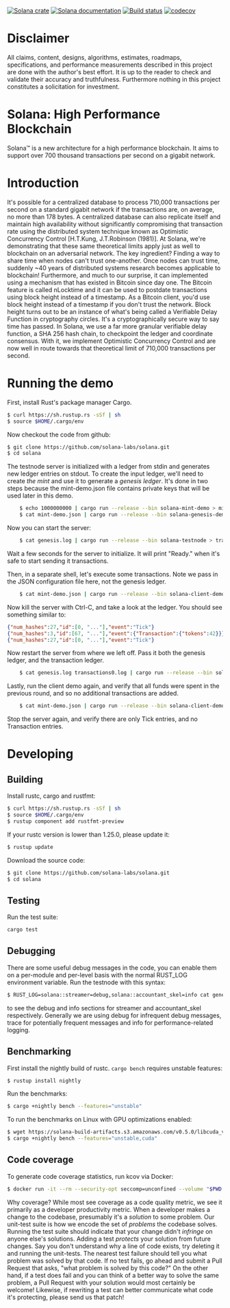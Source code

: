 [![Solana crate](https://img.shields.io/crates/v/solana.svg)](https://crates.io/crates/solana)
[![Solana documentation](https://docs.rs/solana/badge.svg)](https://docs.rs/solana)
[![Build status](https://badge.buildkite.com/d4c4d7da9154e3a8fb7199325f430ccdb05be5fc1e92777e51.svg)](https://buildkite.com/solana-labs/solana)
[![codecov](https://codecov.io/gh/solana-labs/solana/branch/master/graph/badge.svg)](https://codecov.io/gh/solana-labs/solana)

Disclaimer
===

All claims, content, designs, algorithms, estimates, roadmaps, specifications, and performance measurements described in this project are done with the author's best effort.  It is up to the reader to check and validate their accuracy and truthfulness.  Furthermore nothing in this project constitutes a solicitation for investment.

Solana: High Performance Blockchain
===

Solana&trade; is a new architecture for a high performance blockchain. It aims to support
over 700 thousand transactions per second on a gigabit network.

Introduction
===

It's possible for a centralized database to process 710,000 transactions per second on a standard gigabit network if the transactions are, on average, no more than 178 bytes. A centralized database can also replicate itself and maintain high availability without significantly compromising that transaction rate using the distributed system technique known as Optimistic Concurrency Control [H.T.Kung, J.T.Robinson (1981)]. At Solana, we're demonstrating that these same theoretical limits apply just as well to blockchain on an adversarial network. The key ingredient? Finding a way to share time when nodes can't trust one-another. Once nodes can trust time, suddenly ~40 years of distributed systems research becomes applicable to blockchain! Furthermore, and much to our surprise, it can implemented using a mechanism that has existed in Bitcoin since day one. The Bitcoin feature is called nLocktime and it can be used to postdate transactions using block height instead of a timestamp. As a Bitcoin client, you'd use block height instead of a timestamp if you don't trust the network. Block height turns out to be an instance of what's being called a Verifiable Delay Function in cryptography circles. It's a cryptographically secure way to say time has passed. In Solana, we use a far more granular verifiable delay function, a SHA 256 hash chain, to checkpoint the ledger and coordinate consensus. With it, we implement Optimistic Concurrency Control and are now well in route towards that theoretical limit of 710,000 transactions per second.

Running the demo
===

First, install Rust's package manager Cargo.

```bash
$ curl https://sh.rustup.rs -sSf | sh
$ source $HOME/.cargo/env
```

Now checkout the code from github:

```bash
$ git clone https://github.com/solana-labs/solana.git 
$ cd solana
```

The testnode server is initialized with a ledger from stdin and
generates new ledger entries on stdout. To create the input ledger, we'll need
to create *the mint* and use it to generate a *genesis ledger*. It's done in
two steps because the mint-demo.json file contains private keys that will be
used later in this demo.

```bash
    $ echo 1000000000 | cargo run --release --bin solana-mint-demo > mint-demo.json
    $ cat mint-demo.json | cargo run --release --bin solana-genesis-demo > genesis.log
```

Now you can start the server:

```bash
    $ cat genesis.log | cargo run --release --bin solana-testnode > transactions0.log
```

Wait a few seconds for the server to initialize. It will print "Ready." when it's safe
to start sending it transactions.

Then, in a separate shell, let's execute some transactions. Note we pass in
the JSON configuration file here, not the genesis ledger.

```bash
    $ cat mint-demo.json | cargo run --release --bin solana-client-demo
```

Now kill the server with Ctrl-C, and take a look at the ledger. You should
see something similar to:

```json
{"num_hashes":27,"id":[0, "..."],"event":"Tick"}
{"num_hashes":3,"id":[67, "..."],"event":{"Transaction":{"tokens":42}}}
{"num_hashes":27,"id":[0, "..."],"event":"Tick"}
```

Now restart the server from where we left off. Pass it both the genesis ledger, and
the transaction ledger.

```bash
    $ cat genesis.log transactions0.log | cargo run --release --bin solana-testnode > transactions1.log
```

Lastly, run the client demo again, and verify that all funds were spent in the
previous round, and so no additional transactions are added.

```bash
    $ cat mint-demo.json | cargo run --release --bin solana-client-demo
```

Stop the server again, and verify there are only Tick entries, and no Transaction entries.

Developing
===

Building
---

Install rustc, cargo and rustfmt:

```bash
$ curl https://sh.rustup.rs -sSf | sh
$ source $HOME/.cargo/env
$ rustup component add rustfmt-preview
```

If your rustc version is lower than 1.25.0, please update it:

```bash
$ rustup update
```

Download the source code:

```bash
$ git clone https://github.com/solana-labs/solana.git
$ cd solana
```

Testing
---

Run the test suite:

```bash
cargo test
```

Debugging
---

There are some useful debug messages in the code, you can enable them on a per-module and per-level
basis with the normal RUST\_LOG environment variable. Run the testnode with this syntax:
```bash
$ RUST_LOG=solana::streamer=debug,solana::accountant_skel=info cat genesis.log | ./target/release/solana-testnode > transactions0.log
```
to see the debug and info sections for streamer and accountant\_skel respectively. Generally
we are using debug for infrequent debug messages, trace for potentially frequent messages and
info for performance-related logging.

Benchmarking
---

First install the nightly build of rustc. `cargo bench` requires unstable features:

```bash
$ rustup install nightly
```

Run the benchmarks:

```bash
$ cargo +nightly bench --features="unstable"
```

To run the benchmarks on Linux with GPU optimizations enabled:

```bash
$ wget https://solana-build-artifacts.s3.amazonaws.com/v0.5.0/libcuda_verify_ed25519.a
$ cargo +nightly bench --features="unstable,cuda"
```

Code coverage
---

To generate code coverage statistics, run kcov via Docker:

```bash
$ docker run -it --rm --security-opt seccomp=unconfined --volume "$PWD:/volume" elmtai/docker-rust-kcov
```

Why coverage? While most see coverage as a code quality metric, we see it primarily as a developer
productivity metric. When a developer makes a change to the codebase, presumably it's a *solution* to
some problem.  Our unit-test suite is how we encode the set of *problems* the codebase solves. Running
the test suite should indicate that your change didn't *infringe* on anyone else's solutions. Adding a
test *protects* your solution from future changes. Say you don't understand why a line of code exists,
try deleting it and running the unit-tests. The nearest test failure should tell you what problem
was solved by that code. If no test fails, go ahead and submit a Pull Request that asks, "what
problem is solved by this code?" On the other hand, if a test does fail and you can think of a
better way to solve the same problem, a Pull Request with your solution would most certainly be
welcome! Likewise, if rewriting a test can better communicate what code it's protecting, please
send us that patch!
